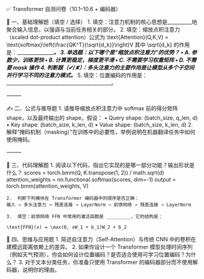 ✅ Transformer 自测问卷（10.1–10.6 + 编码器）

🧠 一、基础理解题（填空 / 选择）
	1.	填空：注意力机制的核心思想是__________地聚合输入信息，以强调与当前任务相关的部分。
	2.	填空：缩放点积注意力（scaled dot-product attention）公式为
\text{Attention}(Q,K,V) = \text{softmax}\left(\frac{QK^T}{\sqrt{d_k}}\right)V
其中 \sqrt{d_k} 的作用是：____________________。
	3.	单选题：以下哪个是“缩放点积注意力”的优势？
	•	A. 参数少，训练更快
	•	B. 计算更稳定，梯度更平滑
	•	C. 不需要学习权重矩阵
	•	D. 不需要 mask 操作
	4.	判断题（✔/✘）：多头注意力的主要作用是让模型从多个子空间并行学习不同的注意力模式。_____
    	5.	填空：位置编码的作用是：___________________________________________。

⸻

✍️ 二、公式与推导题
	1.	请推导缩放点积注意力中 softmax 前的得分矩阵 shape，以及最终输出的 shape，假设：
	•	Query shape: (batch_size, q_len, d)
	•	Key shape: (batch_size, k_len, d)
	•	Value shape: (batch_size, k_len, d)
	2.	解释“掩码机制（masking）”在训练中的必要性，举例说明在机器翻译任务中如何使用掩码。

⸻

🧪 三、代码理解题
	1.	阅读以下代码，指出它实现的是哪一部分功能？输出形状是什么？
    scores = torch.bmm(Q, K.transpose(1, 2)) / math.sqrt(d)
    attention_weights = nn.functional.softmax(scores, dim=-1)
    output = torch.bmm(attention_weights, V)

    2.	判断下列模块在 Transformer 编码器中的顺序是否正确：
    输入 → 多头注意力 → 残差连接 → LayerNorm → 前馈网络 → 残差连接 → LayerNorm

    3.	填空：前馈网络 FFN 中常用的激活函数是 _________，它的结构是：

    \text{FFN}(x) = \max(0, xW_1 + b_1)W_2 + b_2

🎯 四、思维与应用题
	1.	简述自注意力（Self-Attention）与传统 CNN 中的卷积在建模远距离依赖上的差异。
	2.	如果你设计一个 Transformer 模型处理时间序列（例如天气预测），你会如何设计位置编码？是否适合使用可学习位置编码？为什么？
	3.	对于文本分类任务，你准备只使用 Transformer 的编码器部分而不使用解码器，说明你的理由。
